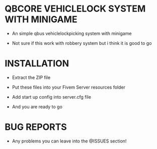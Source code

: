 # QBCORE VEHICLELOCK SYSTEM WITH MINIGAME
  
  * An simple qbus vehiclelockpicking system with minigame
  
  * Not sure if this work with robbery system but i think it is good to go
 
# INSTALLATION
 
  * Extract the ZIP file 
  
  * Put these files into your Fivem Server resources folder
  
  * Add start up config into server.cfg file 
  
  * And you are ready to go
  
  
# BUG REPORTS

 * Any problems you can leave into the @ISSUES section!
  
  
